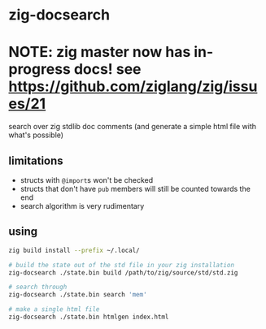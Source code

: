 # zig-docsearch

# NOTE: zig master now has in-progress docs! see https://github.com/ziglang/zig/issues/21

search over zig stdlib doc comments (and generate a simple html file with
what's possible)

## limitations

 - structs with `@import`s won't be checked
 - structs that don't have `pub` members will still be counted towards the end
 - search algorithm is very rudimentary

## using

```bash
zig build install --prefix ~/.local/
```

```bash
# build the state out of the std file in your zig installation
zig-docsearch ./state.bin build /path/to/zig/source/std/std.zig

# search through
zig-docsearch ./state.bin search 'mem'

# make a single html file
zig-docsearch ./state.bin htmlgen index.html
```
